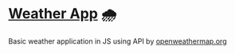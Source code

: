 # [Weather App](https://matixy.github.io/Basic-Js-Projects/Weather-App/) 🌧
 Basic weather application in JS using API by [openweathermap.org](https://openweathermap.org/)